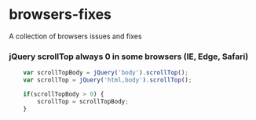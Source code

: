 # browsers-fixes
A collection of browsers issues and fixes

### jQuery scrollTop always 0 in some browsers (IE, Edge, Safari)

```js
    var scrollTopBody = jQuery('body').scrollTop();
    var scrollTop = jQuery('html,body').scrollTop();

    if(scrollTopBody > 0) {
        scrollTop = scrollTopBody;
    }
```
